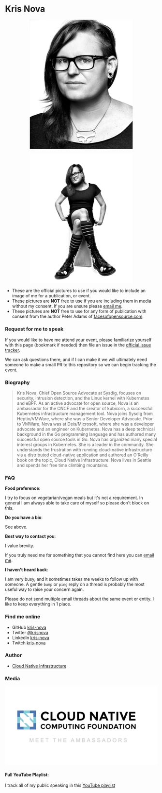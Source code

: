 # Kris Nova

<p align="center"><img src="/img/nova-headshot.jpg" width="340"></p>
<p align="center"><img src="/img/nova-boots.jpg" width="340"></p>

 - These are the official pictures to use if you would like to include an image of me for a publication, or event. 
 - These pictures are **NOT** free to use if you are including them in media without my consent. If you are unsure please [email me](mailto:kris@nivenly.com).
 - These pictures are **NOT** free to use for any form of publication with consent from the author Peter Adams of [facesofopensource.com](http://facesofopensource.com/kris-nova/).

### Request for me to speak

If you would like to have me attend your event, please familiarize yourself with this page (bookmark if needed) then file an issue in the [official issue tracker](https://github.com/kris-nova/public-speaking/issues). 

We can ask questions there, and if I can make it we will ultimately need someone to make a small PR to this repository so we can begin tracking the event.

### Biography 

> Kris Nova, Chief Open Source Advocate at Sysdig, focuses on security, intrusion detection, and the Linux kernel with Kubernetes and eBPF. As an active advocate for open source, Nova is an ambassador for the CNCF and the creator of kubicorn, a successful Kubernetes infrastructure management tool. Nova joins Sysdig from Heptio/VMWare, where she was a Senior Developer Advocate. Prior to VMWare, Nova was at Deis/Microsoft, where she was a developer advocate and an engineer on Kubernetes. Nova has a deep technical background in the Go programming language and has authored many successful open source tools in Go. Nova has organized many special interest groups in Kubernetes. She is a leader in the community. She understands the frustration with running cloud-native infrastructure via a distributed cloud-native application and authored an O’Reilly book on the topic, Cloud Native Infrastructure. Nova lives in Seattle and spends her free time climbing mountains.

### FAQ

**Food preference**: 

I try to focus on vegetarian/vegan meals but it's not a requirement. In general I am always able to take care of myself so please don't block on this.

**Do you have a bio**: 

See above. 

**Best way to contact you**: 

I value brevity. 

If you truly need me for something that you cannot find here you can [email me](mailto:kris@nivenly.com).

**I haven't heard back**: 

I am very busy, and it sometimes takes me weeks to follow up with someone. A gentle `bump` or `ping` reply on a thread is probably the most useful way to raise your concern again.

Please do not send multiple email threads about the same event or entity. I like to keep everything in 1 place.


### Find me online

 - GitHub [kris-nova](https://github.com/kris-nova) 
 - Twitter [@krisnova](https://twitter.com/krisnova) 
 - LinkedIn [kris-nova](https://linkedin.com/in/kris-nova) 
 - Twitch [kris-nova](https://twitch.tv/kris-nova)
 
### Author

 - [Cloud Native Infrastructure](http://cnibook.info)

### Media

[![IMAGE ALT TEXT HERE](/img/cncf-a.png)](https://www.youtube.com/watch?v=wCTFl4JRoYE)

#### Full YouTube Playlist:

I track all of my public speaking in this [YouTube playlist](https://www.youtube.com/watch?v=k_g1xut9OAY&index=2&t=0s&list=PLovUsT7BXaJwJ0MwRyHar6gNoySQqF3kD)
